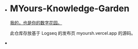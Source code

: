 - # MYours-Knowledge-Garden
  
  [我的，也是你的数字花园。](https://myoursh.vercel.app/)
  
  
  此仓库存放基于 Logseq 的发布页 myoursh.vercel.app 的源码。
-